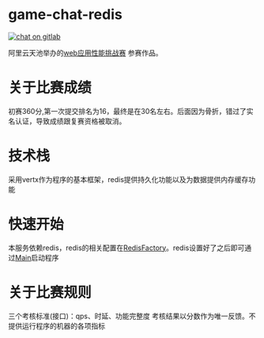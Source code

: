 # game-chat-redis
[![chat on gitlab](https://img.shields.io/gitter/room/mampod/payment?logo=github)](https://github.com/scientificCommunity/blog-sample/issues)

阿里云天池举办的[web应用性能挑战赛](https://tianchi.aliyun.com/competition/entrance/531907/rankingList/1) 参赛作品。

# 关于比赛成绩
初赛360分,第一次提交排名为16，最终是在30名左右。后面因为骨折，错过了实名认证，导致成绩跟复赛资格被取消。

# 技术栈
采用vertx作为程序的基本框架，redis提供持久化功能以及为数据提供内存缓存功能

# 快速开始
本服务依赖redis，redis的相关配置在[RedisFactory](src/main/kotlin/org/baichuan/chat/service/RedisFactory.kt)。redis设置好了之后即可通过[Main](src/main/kotlin/org/baichuan/chat/Main.kt)启动程序

# 关于比赛规则
三个考核标准(接口)：qps、时延、功能完整度
考核结果以分数作为唯一反馈。不提供运行程序的机器的各项指标
